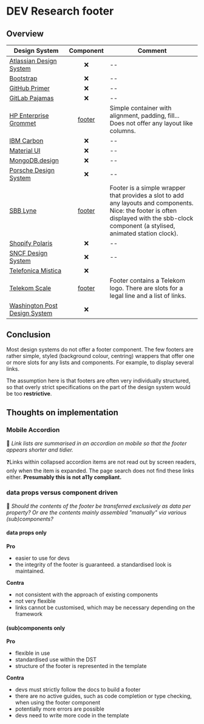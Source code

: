 # DEV Research footer

## Overview

| Design System                                                                           |                                         Component                                         | Comment                                                                                                                                                                                   |
| --------------------------------------------------------------------------------------- | :---------------------------------------------------------------------------------------: | ----------------------------------------------------------------------------------------------------------------------------------------------------------------------------------------- |
| [Atlassian Design System](https://bitbucket.org/atlassian/atlaskit/src/master/)         |                                            ❌                                             | --                                                                                                                                                                                        |
| [Bootstrap](https://github.com/twbs/bootstrap)                                          |                                            ❌                                             | --                                                                                                                                                                                        |
| [GitHub Primer](https://github.com/primer/css)                                          |                                            ❌                                             | --                                                                                                                                                                                        |
| [GitLab Pajamas](https://gitlab.com/gitlab-org/gitlab-services/design.gitlab.com)       |                                            ❌                                             | --                                                                                                                                                                                        |
| [HP Enterprise Grommet](https://github.com/grommet/grommet)                             |                          [footer](https://v2.grommet.io/footer)                           | Simple container with alignment, padding, fill... Does not offer any layout like columns.                                                                                                 |
| [IBM Carbon](https://github.com/carbon-design-system/carbon)                            |                                            ❌                                             | --                                                                                                                                                                                        |
| [Material UI](https://github.com/mui/material-ui)                                       |                                            ❌                                             | --                                                                                                                                                                                        |
| [MongoDB.design](https://github.com/mongodb/design)                                     |                                            ❌                                             | --                                                                                                                                                                                        |
| [Porsche Design System](https://github.com/porsche-design-system/porsche-design-system) |                                            ❌                                             | --                                                                                                                                                                                        |
| [SBB Lyne](https://github.com/lyne-design-system/lyne-components)                       |     [footer](https://lyne-storybook.app.sbb.ch/?path=/docs/elements-sbb-footer--docs)     | Footer is a simple wrapper that provides a slot to add any layouts and components. Nice: the footer is often displayed with the sbb-clock component (a stylised, animated station clock). |
| [Shopify Polaris](https://github.com/Shopify/polaris)                                   |                                            ❌                                             | --                                                                                                                                                                                        |
| [SNCF Design System](https://gitlab.com/SNCF/wcs)                                       |                                            ❌                                             | --                                                                                                                                                                                        |
| [Telefonica Mistica](https://github.com/Telefonica/mistica-web)                         |                                            ❌                                             |                                                                                                                                                                                           |
| [Telekom Scale](https://github.com/telekom/scale)                                       | [footer](https://telekom.github.io/scale/?path=/docs/components-telekom-footer--standard) | Footer contains a Telekom logo. There are slots for a legal line and a list of links.                                                                                                     |
| [Washington Post Design System](https://build.washingtonpost.com/)                      |                                            ❌                                             |                                                                                                                                                                                           |

## Conclusion

Most design systems do not offer a footer component. The few footers are rather simple, styled (background colour, centring) wrappers that offer one or more slots for any lists and components. For example, to display several links.

The assumption here is that footers are often very individually structured, so that overly strict specifications on the part of the design system would be too **restrictive**.

## Thoughts on implementation

### Mobile Accordion

🧠 _Link lists are summarised in an accordion on mobile so that the footer appears shorter and tidier._

❓Links within collapsed accordion items are not read out by screen readers, only when the item is expanded. The page search does not find these links either. **Presumably this is not a11y compliant.**

### data props versus component driven

🧠 _Should the contents of the footer be transferred exclusively as data per property? Or are the contents mainly assembled "manually" via various (sub)components?_

#### data props only

**Pro**

- easier to use for devs
- the integrity of the footer is guaranteed. a standardised look is maintained.

**Contra**

- not consistent with the approach of existing components
- not very flexible
- links cannot be customised, which may be necessary depending on the framework

#### (sub)components only

**Pro**

- flexible in use
- standardised use within the DST
- structure of the footer is represented in the template

**Contra**

- devs must strictly follow the docs to build a footer
- there are no active guides, such as code completion or type checking, when using the footer component
- potentially more errors are possible
- devs need to write more code in the template
